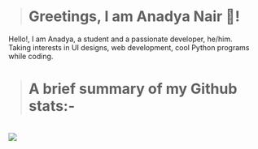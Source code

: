 > # Greetings, I am Anadya Nair 👋!

Hello!, I am Anadya, a student and a passionate developer, he/him.
<br>
Taking interests in UI designs, web development, cool Python programs while coding.
<br>
> # A brief summary of my Github stats:-
<br>
<img src = "https://github-readme-stats.vercel.app/api?username=AnadyaNair&show_icons=true&title_color=f9f9f9&text_color=f9f9f9&icon_color=f9f9f9&bg_color=3944F7">
<!--
**AnadyaNair/AnadyaNair** is a ✨ _special_ ✨ repository because its `README.md` (this file) appears on your GitHub profile.
*/
